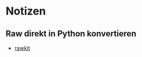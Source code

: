 # Notizen

## Raw direkt in Python konvertieren
* [rawkit](https://rawkit.readthedocs.io/en/v0.6.0/)